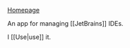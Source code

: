 [Homepage](https://jetbrains.com/toolbox-app)

An app for managing [[JetBrains]] IDEs.

I [[Use|use]] it.
